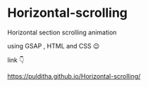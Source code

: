 # Horizontal-scrolling
Horizontal section scrolling animation

using GSAP , HTML and CSS 😉

link 👇

https://pulditha.github.io/Horizontal-scrolling/
